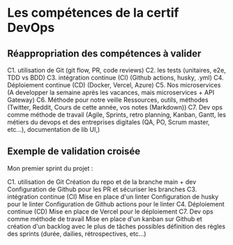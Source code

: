 # Les compétences de la certif DevOps

## Réappropriation des compétences à valider

C1. utilisation de Git
       (git flow, PR, code reviews)
C2. les tests
       (unitaires, e2e, TDD vs BDD)
C3. intégration continue (CI)
       (Github actions, husky, .yml)
C4. Déploiement continue (CD)
       (Docker, Vercel, Azure)
C5. Nos microservices
       (A developper la semaine après les vacances, mais microservices + API Gateway)
C6. Méthode pour notre veille
       Ressources, outils, méthodes (Twitter, Reddit, Cours de cette année, vos notes (Markdown))
C7. Dev ops comme méthode de travail
       (Agile, Sprints, retro planning, Kanban, Gantt, les métiers du devops et des entreprises digitales (QA, PO, Scrum master, etc...), documentation de lib UI,)

## Exemple de validation croisée

Mon premier sprint du projet :

C1. utilisation de Git
    Création du repo et de la branche main + dev
    Configuration de Github pour les PR et sécuriser les branches
C3. intégration continue (CI)
    Mise en place d'un linter
    Configuration de husky pour le linter
    Configuration de Github actions pour le linter
C4. Déploiement continue (CD)
    Mise en place de Vercel pour le déploiement
C7. Dev ops comme méthode de travail
    Mise en place d'un kanban sur Github
    et création d'un backlog avec le plus de tâches possibles
    définition des règles des sprints (durée, dailies, rétrospectives, etc...)